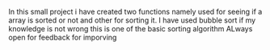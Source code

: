 In this small project i have created two functions namely used for seeing if a array is sorted or not and other for sorting it.
I have used bubble sort if my knowledge is not wrong this is one of the basic sorting algorithm
ALways open for feedback for imporving 
